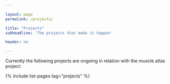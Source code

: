 ```yaml
---

layout: page
permalink: /projects/

title: "Projects"
subheadline: 'The projects that make it happen'

header: no

---
```


Currently the following projects are ongoing in relation with the muscle atlas project:

{% include list-pages tag="projects" %}
